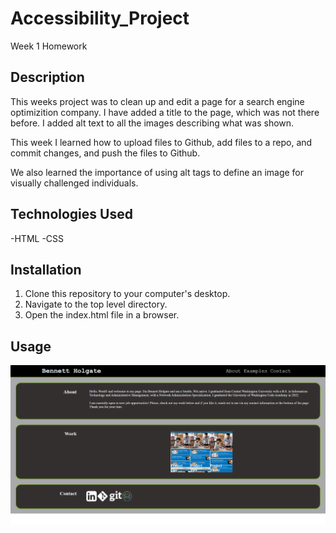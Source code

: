 # Accessibility_Project
Week 1 Homework

## Description

This weeks project was to clean up and edit a page for a search engine optimizition company. I have added a title to the page, which was not there before. I added alt text to all the images describing what was shown.

This week I learned how to upload files to Github, add files to a repo, and commit changes, and push the files to Github.

We also learned the importance of using alt tags to define an image for visually challenged individuals.

## Technologies Used

-HTML
-CSS

## Installation

1. Clone this repository to your computer's desktop.
2. Navigate to the top level directory.
3. Open the index.html file in a browser.

## Usage

![Screenshot of Horiseon Website](assets/images/screenshot.png)